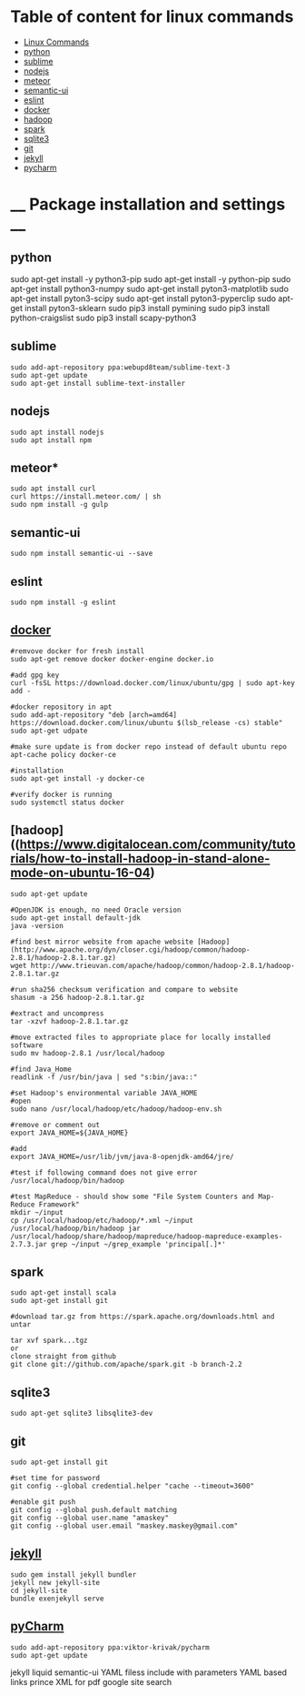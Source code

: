 # Table of content for linux commands
 * [Linux Commands](./LinuxCmd.md)
 * [python](#python)
 * [sublime](#sublime)
 * [nodejs](#nodejs)
 * [meteor](#meteor)
 * [semantic-ui](#semantic-ui)
 * [eslint](#eslint)
 * [docker](#docker)
 * [hadoop](#hadoop)
 * [spark](#spark)
 * [sqlite3](#sqlite3)
 * [git](#git)
 * [jekyll](#jekyll)
 * [pycharm](#pycharm)

# **__ Package installation and settings __**

## python
sudo apt-get install -y python3-pip
sudo apt-get install -y python-pip
sudo apt-get install python3-numpy
sudo apt-get install pyton3-matplotlib
sudo apt-get install pyton3-scipy
sudo apt-get install pyton3-pyperclip
sudo apt-get install pyton3-sklearn
sudo pip3 install pymining
sudo pip3 install python-craigslist
sudo pip3 install scapy-python3

## sublime
```
sudo add-apt-repository ppa:webupd8team/sublime-text-3
sudo apt-get update
sudo apt-get install sublime-text-installer
```

## nodejs
```
sudo apt install nodejs
sudo apt install npm
```
## meteor*
```
sudo apt install curl
curl https://install.meteor.com/ | sh
sudo npm install -g gulp
```
## semantic-ui
```sudo npm install semantic-ui --save```

## eslint
```sudo npm install -g eslint```

## [docker](https://www.digitalocean.com/community/tutorials/how-to-install-and-use-docker-on-ubuntu-16-04)
```
#remvove docker for fresh install
sudo apt-get remove docker docker-engine docker.io

#add gpg key
curl -fsSL https://download.docker.com/linux/ubuntu/gpg | sudo apt-key add - 

#docker repository in apt
sudo add-apt-repository "deb [arch=amd64] https://download.docker.com/linux/ubuntu $(lsb_release -cs) stable"
sudo apt-get udpate

#make sure update is from docker repo instead of default ubuntu repo
apt-cache policy docker-ce

#installation
sudo apt-get install -y docker-ce

#verify docker is running
sudo systemctl status docker
```

## [hadoop]((https://www.digitalocean.com/community/tutorials/how-to-install-hadoop-in-stand-alone-mode-on-ubuntu-16-04)
```
sudo apt-get update

#OpenJDK is enough, no need Oracle version
sudo apt-get install default-jdk
java -version

#find best mirror website from apache website [Hadoop](http://www.apache.org/dyn/closer.cgi/hadoop/common/hadoop-2.8.1/hadoop-2.8.1.tar.gz)
wget http://www.trieuvan.com/apache/hadoop/common/hadoop-2.8.1/hadoop-2.8.1.tar.gz	

#run sha256 checksum verification and compare to website
shasum -a 256 hadoop-2.8.1.tar.gz

#extract and uncompress
tar -xzvf hadoop-2.8.1.tar.gz

#move extracted files to appropriate place for locally installed software
sudo mv hadoop-2.8.1 /usr/local/hadoop

#find Java_Home
readlink -f /usr/bin/java | sed "s:bin/java::"

#set Hadoop's environmental variable JAVA_HOME
#open
sudo nano /usr/local/hadoop/etc/hadoop/hadoop-env.sh

#remove or comment out 
export JAVA_HOME=${JAVA_HOME}

#add
export JAVA_HOME=/usr/lib/jvm/java-8-openjdk-amd64/jre/

#test if following command does not give error
/usr/local/hadoop/bin/hadoop

#test MapReduce - should show some "File System Counters and Map-Reduce Framework"
mkdir ~/input
cp /usr/local/hadoop/etc/hadoop/*.xml ~/input
/usr/local/hadoop/bin/hadoop jar /usr/local/hadoop/share/hadoop/mapreduce/hadoop-mapreduce-examples-2.7.3.jar grep ~/input ~/grep_example 'principal[.]*'
```

## spark
```
sudo apt-get install scala
sudo apt-get install git

#download tar.gz from https://spark.apache.org/downloads.html and untar

tar xvf spark...tgz
or 
clone straight from github
git clone git://github.com/apache/spark.git -b branch-2.2
```

## sqlite3
```sudo apt-get sqlite3 libsqlite3-dev```


## git
```
sudo apt-get install git

#set time for password
git config --global credential.helper "cache --timeout=3600"

#enable git push
git config --global push.default matching
git config --global user.name "amaskey"
git config --global user.email "maskey.maskey@gmail.com"		
```
## [jekyll](https://www.digitalocean.com/community/tutorials/how-to-set-up-a-jekyll-development-site-on-ubuntu-16-04)
```
sudo gem install jekyll bundler
jekyll new jekyll-site
cd jekyll-site
bundle exenjekyll serve
```
## [pyCharm](http://ubuntuhandbook.org/index.php/2016/07/latest-pycharm-ubuntu-16-04-ppa/)
```
sudo add-apt-repository ppa:viktor-krivak/pycharm
sudo apt-get update
```






jekyll
liquid
semantic-ui
YAML filess
include with parameters
YAML based links
prince XML for pdf
google site search

